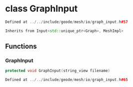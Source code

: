 # class GraphInput

```cpp
Defined at ../../include/geode/mesh/io/graph_input.h#57
```

```cpp
Inherits from Input<std::unique_ptr<Graph>, MeshImpl>
```



## Functions

### GraphInput

```cpp
protected void GraphInput(string_view filename)
```

```cpp
Defined at ../../include/geode/mesh/io/graph_input.h#65
```



